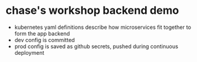 
# chase's workshop backend demo

- kubernetes yaml definitions describe how microservices fit together to form the app backend
- dev config is committed
- prod config is saved as github secrets, pushed during continuous deployment
